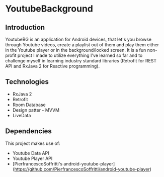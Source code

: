 # YoutubeBackground
## Introduction

YoutubeBG is an application for Android devices, that let's you browse through Youtube videos, create a playlist out of them and play them either in the Youtube player or in the background/locked screen. It is a fun non-profit project I made to utilize everything I've learned so far and to challenge myself in learning industry standard libraries (Retrofit for REST API and RxJava 2 for Reactive programming).

## Technologies

- RxJava 2
- Retrofit
- Room Database
- Design patter - MVVM
- LiveData

## Dependencies

This project makes use of:
- Youtube Data API
- Youtube Player API
- [PierfrancescoSoffritti's android-youtube-player] (https://github.com/PierfrancescoSoffritti/android-youtube-player)


